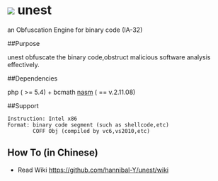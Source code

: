 ![](http://unest.org/logoa.png) unest
=====

an Obfuscation Engine for binary code (IA-32)

##Purpose

unest obfuscate the binary code,obstruct malicious software analysis effectively.

##Dependencies

php ( >= 5.4) + bcmath
[nasm](http://www.nasm.us) ( == v.2.11.08)



##Support

```
Instruction: Intel x86
Format: binary code segment (such as shellcode,etc)
        COFF Obj (compiled by vc6,vs2010,etc)
```

## How To (in Chinese)

* Read Wiki https://github.com/hannibal-Y/unest/wiki
